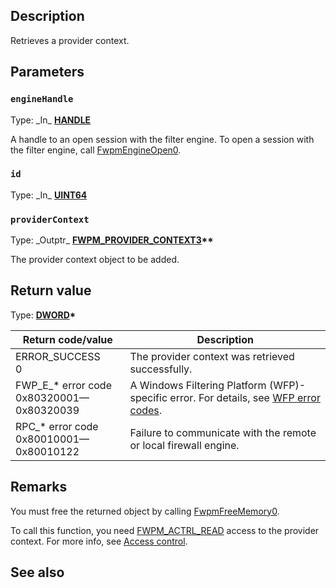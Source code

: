 ## Description

Retrieves a provider context.

## Parameters

### `engineHandle`

Type: \_In\_ **[HANDLE](https://learn.microsoft.com/windows/win32/winprog/windows-data-types)**

A handle to an open session with the filter engine. To open a session with the filter engine, call [FwpmEngineOpen0](https://learn.microsoft.com/windows/win32/api/fwpmu/nf-fwpmu-fwpmengineopen0).

### `id`

Type: \_In\_ **[UINT64](https://learn.microsoft.com/windows/win32/winprog/windows-data-types)**

### `providerContext`

Type: \_Outptr\_ **[FWPM_PROVIDER_CONTEXT3](https://learn.microsoft.com/windows/win32/api/fwpmtypes/ns-fwpmtypes-fwpm_provider_context3)\*\***

The provider context object to be added.

## Return value

Type: **[DWORD](https://learn.microsoft.com/windows/win32/winprog/windows-data-types)\***

|Return code/value|Description|
|-|-|
|ERROR_SUCCESS<br>0|The provider context was retrieved successfully.|
|FWP_E_* error code<br>0x80320001—0x80320039|A Windows Filtering Platform (WFP)-specific error. For details, see [WFP error codes](https://learn.microsoft.com/windows/win32/fwp/wfp-error-codes).|
|RPC_* error code<br>0x80010001—0x80010122|Failure to communicate with the remote or local firewall engine.|

## Remarks

You must free the returned object by calling [FwpmFreeMemory0](https://learn.microsoft.com/windows/win32/api/fwpmu/nf-fwpmu-fwpmfreememory0).

To call this function, you need [FWPM_ACTRL_READ](https://learn.microsoft.com/windows/win32/fwp/access-right-identifiers) access to the provider context. For more info, see [Access control](https://learn.microsoft.com/windows/win32/fwp/access-control).

## See also
